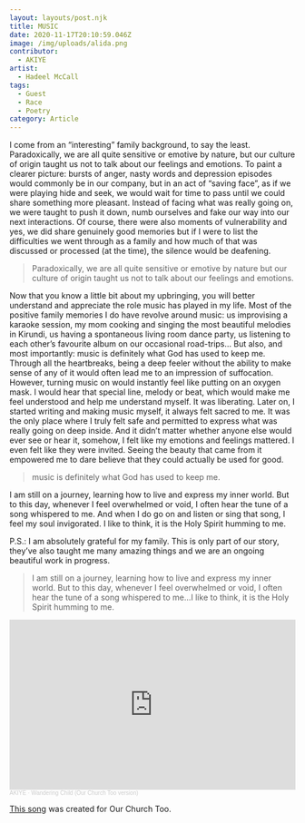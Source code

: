 ```yaml
---
layout: layouts/post.njk
title: MUSIC
date: 2020-11-17T20:10:59.046Z
image: /img/uploads/alida.png
contributor:
  - AKIYE
artist:
  - Hadeel McCall
tags:
  - Guest
  - Race
  - Poetry
category: Article
---
```

I come from an “interesting” family background, to say the least. Paradoxically, we are all quite sensitive or emotive by nature, but our culture of origin taught us not to talk about our feelings and emotions. To paint a clearer picture: bursts of anger, nasty words and depression episodes would commonly be in our company, but in an act of “saving face”, as if we were playing hide and seek, we would wait for time to pass until we could share something more pleasant. Instead of facing what was really going on, we were taught to push it down, numb ourselves and fake our way into our next interactions. Of course, there were also moments of vulnerability and yes, we did share genuinely good memories but if I were to list the difficulties we went through as a family and how much of that was discussed or processed (at the time), the silence would be deafening.

> Paradoxically, we are all quite sensitive or emotive by nature but our culture of origin taught us not to talk about our feelings and emotions.

Now that you know a little bit about my upbringing, you will better understand and appreciate the role music has played in my life. Most of the positive family memories I do have revolve around music: us improvising a karaoke session, my mom cooking and singing the most beautiful melodies in Kirundi, us having a spontaneous living room dance party, us listening to each other’s favourite album on our occasional road-trips… But also, and most importantly: music is definitely what God has used to keep me. Through all the heartbreaks, being a deep feeler without the ability to make sense of any of it would often lead me to an impression of suffocation. However, turning music on would instantly feel like putting on an oxygen mask. I would hear that special line, melody or beat, which would make me feel understood and help me understand myself. It was liberating. Later on, I started writing and making music myself, it always felt sacred to me. It was the only place where I truly felt safe and permitted to express what was really going on deep inside. And it didn’t matter whether anyone else would ever see or hear it, somehow, I felt like my emotions and feelings mattered. I even felt like they were invited. Seeing the beauty that came from it empowered me to dare believe that they could actually be used for good. 

> music is definitely what God has used to keep me.

I am still on a journey, learning how to live and express my inner world. But to this day, whenever I feel overwhelmed or void, I often hear the tune of a song whispered to me. And when I do go on and listen or sing that song, I feel my soul invigorated. I like to think, it is the Holy Spirit humming to me.

P.S.: I am absolutely grateful for my family. This is only part of our story, they’ve also taught me many amazing things and we are an ongoing beautiful work in progress.

> I am still on a journey, learning how to live and express my inner world. But to this day, whenever I feel overwhelmed or void, I often hear the tune of a song whispered to me...I like to think, it is the Holy Spirit humming to me.



<div class='gallery'>
  <div id='video' class='video__wrapper is-wider'>
    <iframe width="100%" height="300" scrolling="no" frameborder="no" allow="autoplay" src="https://w.soundcloud.com/player/?url=https%3A//api.soundcloud.com/tracks/929774809&color=%23ff5500&auto_play=false&hide_related=false&show_comments=true&show_user=true&show_reposts=false&show_teaser=true&visual=true"></iframe><div style="font-size: 10px; color: #cccccc;line-break: anywhere;word-break: normal;overflow: hidden;white-space: nowrap;text-overflow: ellipsis; font-family: Interstate,Lucida Grande,Lucida Sans Unicode,Lucida Sans,Garuda,Verdana,Tahoma,sans-serif;font-weight: 100;"><a href="https://soundcloud.com/akiye" title="AKIYE" target="_blank" style="color: #cccccc; text-decoration: none;">AKIYE</a> · <a href="https://soundcloud.com/akiye/wanderingchild" title="Wandering Child (Our Church Too version)" target="_blank" style="color: #cccccc; text-decoration: none;">Wandering Child (Our Church Too version)</a></div>
  </div>
</div>

[This song](https://soundcloud.com/akiye/wanderingchild) was created for Our Church Too.